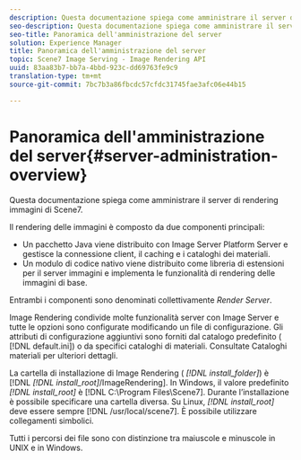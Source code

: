 ```yaml
---
description: Questa documentazione spiega come amministrare il server di rendering immagini di Scene7.
seo-description: Questa documentazione spiega come amministrare il server di rendering immagini di Scene7.
seo-title: Panoramica dell'amministrazione del server
solution: Experience Manager
title: Panoramica dell'amministrazione del server
topic: Scene7 Image Serving - Image Rendering API
uuid: 83aa83b7-bb7a-4bbd-923c-dd69763fe9c9
translation-type: tm+mt
source-git-commit: 7bc7b3a86fbcdc57cfdc31745fae3afc06e44b15

---
```



# Panoramica dell&#39;amministrazione del server{#server-administration-overview}

Questa documentazione spiega come amministrare il server di rendering immagini di Scene7.

Il rendering delle immagini è composto da due componenti principali:

* Un pacchetto Java viene distribuito con Image Server Platform Server e gestisce la connessione client, il caching e i cataloghi dei materiali.
* Un modulo di codice nativo viene distribuito come libreria di estensioni per il server immagini e implementa le funzionalità di rendering delle immagini di base.

Entrambi i componenti sono denominati collettivamente *Render Server*.

Image Rendering condivide molte funzionalità server con Image Server e tutte le opzioni sono configurate modificando un file di configurazione. Gli attributi di configurazione aggiuntivi sono forniti dal catalogo predefinito ( [!DNL default.ini]) o da specifici cataloghi di materiali. Consultate Cataloghi materiali per ulteriori dettagli.

La cartella di installazione di Image Rendering ( *[!DNL install_folder]*) è [!DNL *[!DNL install_root]*/ImageRendering]. In Windows, il valore predefinito *[!DNL install_root]* è [!DNL C:\Program Files\Scene7]. Durante l’installazione è possibile specificare una cartella diversa. Su Linux, *[!DNL install_root]* deve essere sempre [!DNL /usr/local/scene7]. È possibile utilizzare collegamenti simbolici.

Tutti i percorsi dei file sono con distinzione tra maiuscole e minuscole in UNIX e in Windows.
